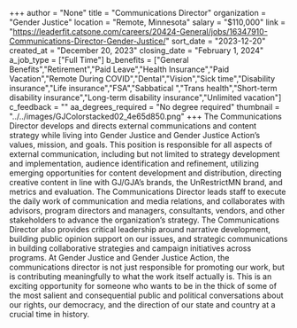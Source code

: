 +++
author = "None"
title = "Communications Director"
organization = "Gender Justice"
location = "Remote, Minnesota"
salary = "$110,000"
link = "https://leaderfit.catsone.com/careers/20424-General/jobs/16347910-Communications-Director-Gender-Justice/"
sort_date = "2023-12-20"
created_at = "December 20, 2023"
closing_date = "February 1, 2024"
a_job_type = ["Full Time"]
b_benefits = ["General Benefits","Retirement","Paid Leave","Health Insurance","Paid Vacation","Remote During COVID","Dental","Vision","Sick time","Disability insurance","Life insurance","FSA","Sabbatical ","Trans health","Short-term disability insurance","Long-term disability insurance","Unlimited vacation"]
c_feedback = ""
aa_degrees_required = "No degree required"
thumbnail = "../../images/GJColorstacked02_4e65d850.png"
+++
The Communications Director develops and directs external communications and content strategy while living into Gender Justice and Gender Justice Action’s values, mission, and goals. This position is responsible for all aspects of external communication, including but not limited to strategy development and implementation, audience identification and refinement, utilizing emerging opportunities for content development and distribution, directing creative content in line with GJ/GJA’s brands, the UnRestrictMN brand, and metrics and evaluation. The Communications Director leads staff to execute the daily work of communication and media relations, and collaborates with advisors, program directors and managers, consultants, vendors, and other stakeholders to advance the organization’s strategy. The Communications Director also provides critical leadership around narrative development, building public opinion support on our issues, and strategic communications in building collaborative strategies and campaign initiatives across programs. At Gender Justice and Gender Justice Action, the communications director is not just responsible for promoting our work, but is contributing meaningfully to what the work itself actually is. This is an exciting opportunity for someone who wants to be in the thick of some of the most salient and consequential public and political conversations about our rights, our democracy, and the direction of our state and country at a crucial time in history.